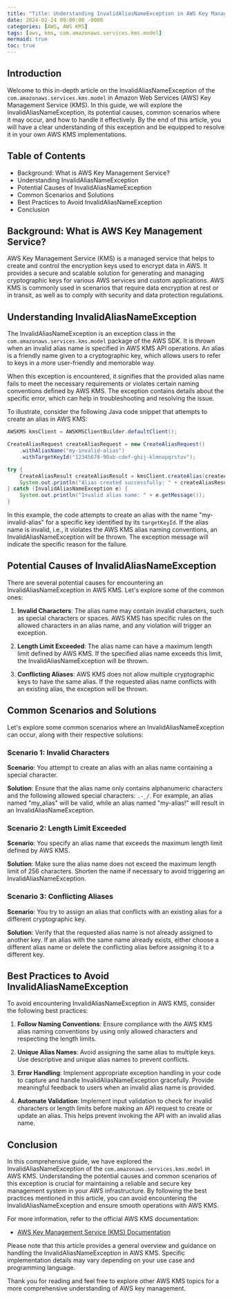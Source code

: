 ```yaml
---
title: "Title: Understanding InvalidAliasNameException in AWS Key Management Service (KMS) - A Comprehensive Guide"
date: 2024-02-24 09:00:00 -0000
categories: [AWS, AWS KMS]
tags: [aws, kms, com.amazonaws.services.kms.model]
mermaid: true
toc: true
---
```



## Introduction
Welcome to this in-depth article on the InvalidAliasNameException of the `com.amazonaws.services.kms.model` in Amazon Web Services (AWS) Key Management Service (KMS). In this guide, we will explore the InvalidAliasNameException, its potential causes, common scenarios where it may occur, and how to handle it effectively. By the end of this article, you will have a clear understanding of this exception and be equipped to resolve it in your own AWS KMS implementations.

## Table of Contents
- Background: What is AWS Key Management Service?
- Understanding InvalidAliasNameException
- Potential Causes of InvalidAliasNameException
- Common Scenarios and Solutions
- Best Practices to Avoid InvalidAliasNameException
- Conclusion

## Background: What is AWS Key Management Service?
AWS Key Management Service (KMS) is a managed service that helps to create and control the encryption keys used to encrypt data in AWS. It provides a secure and scalable solution for generating and managing cryptographic keys for various AWS services and custom applications. AWS KMS is commonly used in scenarios that require data encryption at rest or in transit, as well as to comply with security and data protection regulations.

## Understanding InvalidAliasNameException
The InvalidAliasNameException is an exception class in the `com.amazonaws.services.kms.model` package of the AWS SDK. It is thrown when an invalid alias name is specified in AWS KMS API operations. An alias is a friendly name given to a cryptographic key, which allows users to refer to keys in a more user-friendly and memorable way.

When this exception is encountered, it signifies that the provided alias name fails to meet the necessary requirements or violates certain naming conventions defined by AWS KMS. The exception contains details about the specific error, which can help in troubleshooting and resolving the issue.

To illustrate, consider the following Java code snippet that attempts to create an alias in AWS KMS:

```java
AWSKMS kmsClient = AWSKMSClientBuilder.defaultClient();

CreateAliasRequest createAliasRequest = new CreateAliasRequest()
    .withAliasName("my-invalid-alias")
    .withTargetKeyId("12345678-90ab-cdef-ghij-klmnopqrstuv");

try {
    CreateAliasResult createAliasResult = kmsClient.createAlias(createAliasRequest);
    System.out.println("Alias created successfully: " + createAliasResult);
} catch (InvalidAliasNameException e) {
    System.out.println("Invalid alias name: " + e.getMessage());
}
```

In this example, the code attempts to create an alias with the name "my-invalid-alias" for a specific key identified by its `targetKeyId`. If the alias name is invalid, i.e., it violates the AWS KMS alias naming conventions, an InvalidAliasNameException will be thrown. The exception message will indicate the specific reason for the failure.

## Potential Causes of InvalidAliasNameException
There are several potential causes for encountering an InvalidAliasNameException in AWS KMS. Let's explore some of the common ones:

1. **Invalid Characters**: The alias name may contain invalid characters, such as special characters or spaces. AWS KMS has specific rules on the allowed characters in an alias name, and any violation will trigger an exception.

2. **Length Limit Exceeded**: The alias name can have a maximum length limit defined by AWS KMS. If the specified alias name exceeds this limit, the InvalidAliasNameException will be thrown.

3. **Conflicting Aliases**: AWS KMS does not allow multiple cryptographic keys to have the same alias. If the requested alias name conflicts with an existing alias, the exception will be thrown.

## Common Scenarios and Solutions
Let's explore some common scenarios where an InvalidAliasNameException can occur, along with their respective solutions:

### Scenario 1: Invalid Characters
**Scenario**: You attempt to create an alias with an alias name containing a special character.

**Solution**: Ensure that the alias name only contains alphanumeric characters and the following allowed special characters: `.-_/`. For example, an alias named "my_alias" will be valid, while an alias named "my-alias!" will result in an InvalidAliasNameException.

### Scenario 2: Length Limit Exceeded
**Scenario**: You specify an alias name that exceeds the maximum length limit defined by AWS KMS.

**Solution**: Make sure the alias name does not exceed the maximum length limit of 256 characters. Shorten the name if necessary to avoid triggering an InvalidAliasNameException.

### Scenario 3: Conflicting Aliases
**Scenario**: You try to assign an alias that conflicts with an existing alias for a different cryptographic key.

**Solution**: Verify that the requested alias name is not already assigned to another key. If an alias with the same name already exists, either choose a different alias name or delete the conflicting alias before assigning it to a different key.

## Best Practices to Avoid InvalidAliasNameException
To avoid encountering InvalidAliasNameException in AWS KMS, consider the following best practices:

1. **Follow Naming Conventions**: Ensure compliance with the AWS KMS alias naming conventions by using only allowed characters and respecting the length limits.

2. **Unique Alias Names**: Avoid assigning the same alias to multiple keys. Use descriptive and unique alias names to prevent conflicts.

3. **Error Handling**: Implement appropriate exception handling in your code to capture and handle InvalidAliasNameException gracefully. Provide meaningful feedback to users when an invalid alias name is provided.

4. **Automate Validation**: Implement input validation to check for invalid characters or length limits before making an API request to create or update an alias. This helps prevent invoking the API with an invalid alias name.

## Conclusion
In this comprehensive guide, we have explored the InvalidAliasNameException of the `com.amazonaws.services.kms.model` in AWS KMS. Understanding the potential causes and common scenarios of this exception is crucial for maintaining a reliable and secure key management system in your AWS infrastructure. By following the best practices mentioned in this article, you can avoid encountering the InvalidAliasNameException and ensure smooth operations with AWS KMS.

For more information, refer to the official AWS KMS documentation:
- [AWS Key Management Service (KMS) Documentation](https://docs.aws.amazon.com/kms)

Please note that this article provides a general overview and guidance on handling the InvalidAliasNameException in AWS KMS. Specific implementation details may vary depending on your use case and programming language.

Thank you for reading and feel free to explore other AWS KMS topics for a more comprehensive understanding of AWS key management.